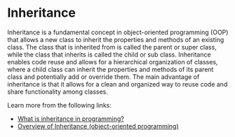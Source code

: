 # Inheritance

Inheritance is a fundamental concept in object-oriented programming (OOP) that allows a new class to inherit the properties and methods of an existing class. The class that is inherited from is called the parent or super class, while the class that inherits is called the child or sub class. Inheritance enables code reuse and allows for a hierarchical organization of classes, where a child class can inherit the properties and methods of its parent class and potentially add or override them. The main advantage of inheritance is that it allows for a clean and organized way to reuse code and share functionality among classes.

Learn more from the following links:

- [What is inheritance in programming?](https://www.youtube.com/watch?v=ajOYOxCanhE)
- [Overview of Inheritance (object-oriented programming)](https://en.wikipedia.org/wiki/Inheritance_(object-oriented_programming))
